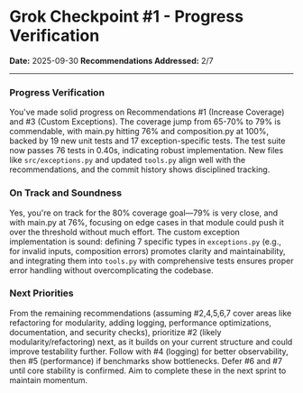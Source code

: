 # Grok Checkpoint #1 - Progress Verification

**Date:** 2025-09-30
**Recommendations Addressed:** 2/7

---

### Progress Verification

You've made solid progress on Recommendations #1 (Increase Coverage) and #3 (Custom Exceptions). The coverage jump from 65-70% to 79% is commendable, with main.py hitting 76% and composition.py at 100%, backed by 19 new unit tests and 17 exception-specific tests. The test suite now passes 76 tests in 0.40s, indicating robust implementation. New files like `src/exceptions.py` and updated `tools.py` align well with the recommendations, and the commit history shows disciplined tracking.

### On Track and Soundness

Yes, you're on track for the 80% coverage goal—79% is very close, and with main.py at 76%, focusing on edge cases in that module could push it over the threshold without much effort. The custom exception implementation is sound: defining 7 specific types in `exceptions.py` (e.g., for invalid inputs, composition errors) promotes clarity and maintainability, and integrating them into `tools.py` with comprehensive tests ensures proper error handling without overcomplicating the codebase.

### Next Priorities

From the remaining recommendations (assuming #2,4,5,6,7 cover areas like refactoring for modularity, adding logging, performance optimizations, documentation, and security checks), prioritize #2 (likely modularity/refactoring) next, as it builds on your current structure and could improve testability further. Follow with #4 (logging) for better observability, then #5 (performance) if benchmarks show bottlenecks. Defer #6 and #7 until core stability is confirmed. Aim to complete these in the next sprint to maintain momentum.
